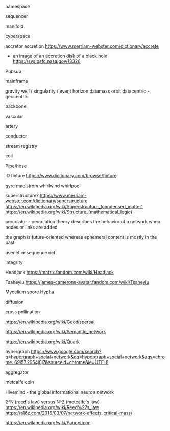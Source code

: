 
namespace

sequencer

manifold

cyberspace

accretor
accretion
https://www.merriam-webster.com/dictionary/accrete
+ an image of an accretion disk of a black hole
https://svs.gsfc.nasa.gov/13326

Pubsub

mainframe

gravity well / singularity / event horizon
datamass
orbit
datacentric - geocentric


backbone

vascular

artery

conductor

stream registry

coil

Pipe/hose

ID fixture
https://www.dictionary.com/browse/fixture

gyre
maelstrom
whirlwind
whirlpool

superstructure?
https://www.merriam-webster.com/dictionary/superstructure
https://en.wikipedia.org/wiki/Superstructure_(condensed_matter)
https://en.wikipedia.org/wiki/Structure_(mathematical_logic)

percolator - 
percolation theory describes the behavior of a network when nodes or links are added

the graph is future-oriented whereas ephemeral content is mostly in the past

usenet => sequence net

integrity

Headjack
https://matrix.fandom.com/wiki/Headjack

Tsaheylu
https://james-camerons-avatar.fandom.com/wiki/Tsaheylu

Mycelium
spore
Hypha

diffusion


cross pollination

https://en.wikipedia.org/wiki/Geodispersal


https://en.wikipedia.org/wiki/Semantic_network

https://en.wikipedia.org/wiki/Quark


hypergraph
https://www.google.com/search?q=hypergraph+social+network&oq=hypergraph+social+network&aqs=chrome..69i57.2954j0j7&sourceid=chrome&ie=UTF-8

aggregator

metcalfe coin

Hivemind - the global informational neuron network



2^N (reed's law) versus N^2 (metcalfe's law)
https://en.wikipedia.org/wiki/Reed%27s_law
https://a16z.com/2016/03/07/network-effects_critical-mass/

https://en.wikipedia.org/wiki/Panopticon

